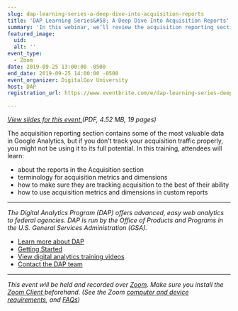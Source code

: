 ```yaml
---
slug: dap-learning-series-a-deep-dive-into-acquisition-reports
title: 'DAP Learning Series&#58; A Deep Dive Into Acquisition Reports'
summary: 'In this webinar, we’ll review the acquisition reporting section in-depth, and discuss usefulness of reports and where there may be gaps in data&#46;'
featured_image:
  uid:
  alt: ''
event_type:
  - Zoom
date: 2019-09-25 13:00:00 -0500
end_date: 2019-09-25 14:00:00 -0500
event_organizer: DigitalGov University
host: DAP
registration_url: https://www.eventbrite.com/e/dap-learning-series-deep-dive-acquisition-reports-registration-59347581213

---
```


_[View slides for this event.](https://digital.gov/pdf/Deep-Dive-Into-Acquisition-Reports.pdf)(PDF, 4.52 MB, 19 pages)_

The acquisition reporting section contains some of the most valuable data in Google Analytics, but if you don’t track your acquisition traffic properly, you might not be using it to its full potential. In this training, attendees will learn:

- about the reports in the Acquisition section
- terminology for acquisition metrics and dimensions
- how to make sure they are tracking acquisition to the best of their ability
- how to use acquisition metrics and dimensions in custom reports

---

_The Digital Analytics Program (DAP) offers advanced, easy web analytics to federal agencies. DAP is run by the Office of Products and Programs in the U.S. General Services Administration (GSA)._

- [Learn more about DAP](https://www.digitalgov.gov/services/dap/)
- [Getting Started](https://github.com/digital-analytics-program/gov-wide-code)
- [View digital analytics training videos](https://www.youtube.com/playlist?list=PLd9b-GuOJ3nFwlyvLFUtmDpYFKezhot8P)
- [Contact the DAP team](mailto:dap@support.digitalgov.gov)

---

_This event will be held and recorded over [Zoom](https://www.zoom.us/). Make sure you install the [Zoom Client ](https://zoom.us/download#client&#95;4meeting) beforehand. (See the Zoom [computer and device requirements](https://support.zoom.us/hc/en-us/articles/201362023-System-Requirements-for-PC-Mac-and-Linux), and [FAQs](https://support.zoom.us/hc/en-us/sections/200277708-Frequently-Asked-Questions))_ 

